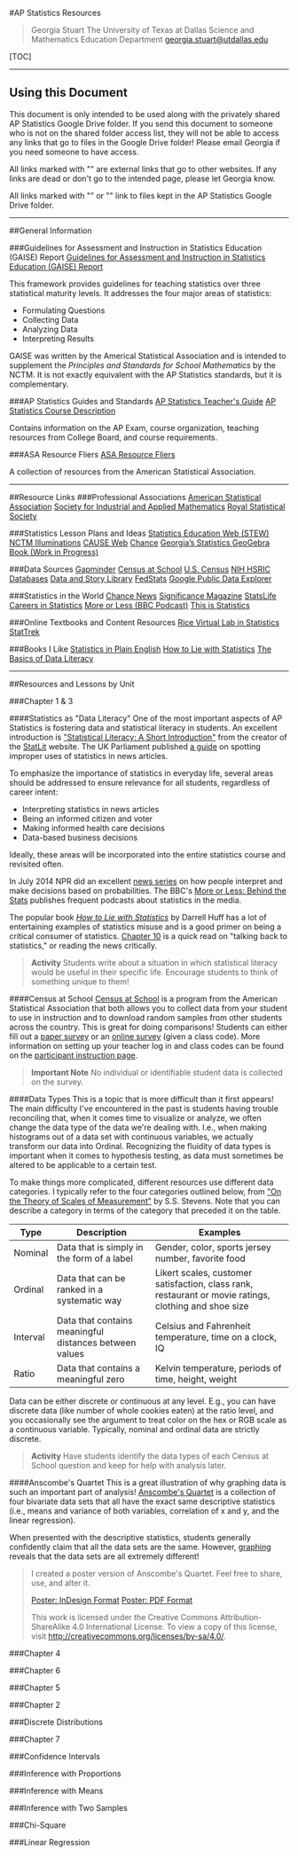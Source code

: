 #AP Statistics Resources
>Georgia Stuart
>The University of Texas at Dallas
>Science and Mathematics Education Department
>georgia.stuart@utdallas.edu 

[TOC]

------
## Using this Document

This document is only intended to be used along with the privately shared AP Statistics Google Drive folder. If you send this document to someone who is not on the shared folder access list, they will not be able to access any links that go to files in the Google Drive folder! Please email Georgia if you need someone to have access.

All links marked with "<i class="icon-link"></i>" are external links that go to other websites. If any links are dead or don't go to the intended page, please let Georgia know. 

All links marked with "<i class="icon-file"></i>" or "<i class="icon-folder"></i>" link to files kept in the AP Statistics Google Drive folder. 

------
##General Information

###Guidelines for Assessment and Instruction in Statistics Education (GAISE) Report
[<i class="icon-file"></i> Guidelines for Assessment and Instruction in Statistics Education (GAISE) Report](https://drive.google.com/open?id=0B75NvMvOGFhBNV9uTTNoRDJRczg&authuser=0)

This framework provides guidelines for teaching statistics over three statistical maturity levels. It addresses the four major areas of statistics:

- Formulating Questions
- Collecting Data
- Analyzing Data
- Interpreting Results

GAISE was written by the Americal Statistical Association and is intended to supplement the *Principles and Standards for School Mathematics* by the NCTM. It is not exactly equivalent with the AP Statistics standards, but it is complementary.

###AP Statistics Guides and Standards
[<i class="icon-file"></i> AP Statistics Teacher's Guide](https://drive.google.com/open?id=0B75NvMvOGFhBcDQ5Ymd0cGswams&authuser=0)
[<i class="icon-file"></i> AP Statistics Course Description](https://drive.google.com/open?id=0B75NvMvOGFhBcDQ5Ymd0cGswams&authuser=0)

Contains information on the AP Exam, course organization, teaching resources from College Board, and course requirements.

###ASA Resource Fliers
[<i class="icon-folder"></i> ASA Resource Fliers](https://drive.google.com/open?id=0B75NvMvOGFhBMTE5bTVSZEJsdE0&authuser=0)

A collection of resources from the American Statistical Association.

------
##Resource Links
###Professional Associations
[<i class="icon-link"></i> American Statistical Association](http://www.amstat.org/)
[<i class="icon-link"></i> Society for Industrial and Applied Mathematics](http://www.siam.org/)
[<i class="icon-link"></i> Royal Statistical Society](http://www.rss.org.uk/)

###Statistics Lesson Plans and Ideas
[<i class="icon-link"></i> Statistics Education Web (STEW)](http://www.amstat.org/education/stew/index.cfm)
[<i class="icon-link"></i> NCTM Illuminations](http://illuminations.nctm.org/Search.aspx?view=search&type=ls&st=d&gr=9-12)
[<i class="icon-link"></i> CAUSE Web](https://www.causeweb.org/)
[<i class="icon-link"></i> Chance](http://www.dartmouth.edu/~chance/)
[<i class="icon-link"></i> Georgia’s Statistics GeoGebra Book (Work in Progress)](http://tube.geogebra.org/material/show/id/77653)

###Data Sources
[<i class="icon-link"></i> Gapminder](http://www.gapminder.org/)
[<i class="icon-link"></i> Census at School](http://www.amstat.org/censusatschool/)
[<i class="icon-link"></i> U.S. Census](http://www.census.gov/data/data-tools.html)
[<i class="icon-link"></i> NIH HSRIC Databases](http://www.nlm.nih.gov/hsrinfo/datasites.html#164Databases/Repositories)
[<i class="icon-link"></i> Data and Story Library](http://lib.stat.cmu.edu/DASL/)
[<i class="icon-link"></i> FedStats](http://www.fedstats.gov/)
[<i class="icon-link"></i> Google Public Data Explorer](https://www.google.com/publicdata/directory)


###Statistics in the World
[<i class="icon-link"></i> Chance News](http://test.causeweb.org/wiki/chance/index.php/Main_Page)
[<i class="icon-link"></i> Significance Magazine](http://www.significancemagazine.org/view/index.html)
[<i class="icon-link"></i> StatsLife](http://www.statslife.org.uk/)
[<i class="icon-link"></i> Careers in Statistics](http://www.amstat.org/careers/index.cfm)
[<i class="icon-link"></i> More or Less (BBC Podcast)](http://www.bbc.co.uk/podcasts/series/moreorless)
[<i class="icon-link"></i> This is Statistics](http://thisisstatistics.org/)

###Online Textbooks and Content Resources
[<i class="icon-link"></i> Rice Virtual Lab in Statistics](http://onlinestatbook.com/rvls.html)
[<i class="icon-link"></i> StatTrek](http://stattrek.com/)


###Books I Like
[<i class="icon-link"></i> Statistics in Plain English](http://books.google.com/books?id=j7w96jZTavUC&dq=statistics+in+plain+english&source=gbs_navlinks_s)
[<i class="icon-link"></i> How to Lie with Statistics](http://books.google.com/books?id=5oSU5PepogEC&dq=how+to+lie+with+statistics&source=gbs_navlinks_s)
[<i class="icon-link"></i> The Basics of Data Literacy](http://www.nsta.org/store/product_detail.aspx?id=10.2505/9781938946035)

------

##Resources and Lessons by Unit

###Chapter 1 & 3

####Statistics as "Data Literacy"
One of the most important aspects of AP Statistics is fostering data and statistical literacy in students. An excellent introduction is [<i class="icon-file"></i> "Statistical Literacy: A Short Introduction"][1] from the creator of the [<i class="icon-link"></i> StatLit][2] website. The UK Parliament published [<i class="icon-file"></i>a guide][3] on spotting improper uses of statistics in news articles.

To emphasize the importance of statistics in everyday life, several areas should be addressed to ensure relevance for all students, regardless of career intent:

- Interpreting statistics in news articles
- Being an informed citizen and voter
- Making informed health care decisions
- Data-based business decisions

Ideally, these areas will be incorporated into the entire statistics course and revisited often. 

In July 2014 NPR did an excellent [<i class="icon-link"></i>news series][4] on how people interpret and make decisions based on probabilities. The BBC's [<i class="icon-link"></i>More or Less: Behind the Stats][5] publishes frequent podcasts about statistics in the media.

The popular book [<i class="icon-link"></i>*How to Lie with Statistics*][6] by Darrell Huff has a lot of entertaining examples of statistics misuse and is a good primer on being a critical consumer of statistics. [<i class="icon-file"></i>Chapter 10][7] is a quick read on "talking back to statistics," or reading the news critically. 

>**Activity**
>Students write about a situation in which statistical literacy would be useful in their specific life. Encourage students to think of something unique to them!

####Census at School
[<i class="icon-link"></i>Census at School][8] is a program from the American Statistical Association that both allows you to collect data from your student to use in instruction and to download random samples from other students across the country. This is great for doing comparisons! Students can either fill out a [<i class="icon-file"></i>paper survey][9] or an [<i class="icon-link"></i>online survey][10] (given a class code). More information on setting up your teacher log in and class codes can be found on the [<i class="icon-link"></i>participant instruction page][11].

>**Important Note**
>No individual or identifiable student data is collected on the survey. 

####Data Types
This is a topic that is more difficult than it first appears! The main difficulty I've encountered in the past is students having trouble reconciling that, when it comes time to visualize or analyze, we often change the data type of the data we're dealing with. I.e., when making histograms out of a data set with continuous variables, we actually transform our data into Ordinal. Recognizing the fluidity of data types is important when it comes to hypothesis testing, as data must sometimes be altered to be applicable to a certain test. 

To make things more complicated, different resources use different data categories. I typically refer to the four categories outlined below, from [<i class="icon-file"></i>"On the Theory of Scales of Measurement"][12] by S.S. Stevens. Note that you can describe a category in terms of the category that preceded it on the table.

|Type   |Description    |Examples|
|------ |---------------|--------|
|Nominal|Data that is simply in the form of a label|Gender, color, sports jersey number, favorite food|
|Ordinal|Data that can be ranked in a systematic way|Likert scales, customer satisfaction, class rank, restaurant or movie ratings, clothing and shoe size|
|Interval|Data that contains meaningful distances between values|Celsius and Fahrenheit temperature, time on a clock, IQ
|Ratio|Data that contains a meaningful zero|Kelvin temperature, periods of time, height, weight|

Data can be either discrete or continuous at any level. E.g., you can have discrete data (like number of whole cookies eaten) at the ratio level, and you occasionally see the argument to treat color on the hex or RGB scale as a continuous variable. Typically, nominal and ordinal data are strictly discrete.  

>**Activity**
>Have students identify the data types of each Census at School question and keep for help with analysis later.

####Anscombe's Quartet
This is a great illustration of why graphing data is such an important part of analysis! [<i class="icon-link"></i>Anscombe's Quartet][13] is a collection of four bivariate data sets that all have the exact same descriptive statistics (i.e., means and variance of both variables, correlation of x and y, and the linear regression). 

When presented with the descriptive statistics, students generally confidently claim that all the data sets are the same. However, [<i class="icon-picture"></i> graphing][14] reveals that the data sets are all extremely different!

>I created a poster version of Anscombe's Quartet. Feel free to share, use, and alter it. 
>
>[<i class="icon-file"></i> Poster: InDesign Format][15]
>[<i class="icon-file"></i> Poster: PDF Format][16]
>
>This work is licensed under the Creative Commons Attribution-ShareAlike 4.0 International License. To view a copy of this license, visit http://creativecommons.org/licenses/by-sa/4.0/.


###Chapter 4

###Chapter 6

###Chapter 5

###Chapter 2

###Discrete Distributions

###Chapter 7

###Confidence Intervals

###Inference with Proportions

###Inference with Means

###Inference with Two Samples

###Chi-Square

###Linear Regression


  [1]: https://drive.google.com/open?id=0B75NvMvOGFhBNVNBSXUyNzU2cFE&authuser=0
  [2]: http://statlit.org/
  [3]: https://drive.google.com/open?id=0B75NvMvOGFhBa0t4emFuS3FMcFE&authuser=0
  [4]: http://www.npr.org/series/333708682/risk-and-reason
  [5]: http://www.bbc.co.uk/podcasts/series/moreorless/all
  [6]: https://archive.org/details/HowToLieWithStatistics
  [7]: https://drive.google.com/open?id=0B75NvMvOGFhBVVRxZlRSejZBdUU&authuser=0
  [8]: http://www.amstat.org/censusatschool/index.cfm
  [9]: https://drive.google.com/open?id=0B75NvMvOGFhBUGlhQ2ZDdlRiZ28&authuser=0
  [10]: http://www.amstat.org/censusatschool/ClassSignin.cfm
  [11]: http://www.amstat.org/censusatschool/participantinstructions.cfm
  [12]: https://drive.google.com/open?id=0B75NvMvOGFhBdk5ScFljMWFPX0U&authuser=0
  [13]: http://en.wikipedia.org/wiki/Anscombe%27s_quartet
  [14]: https://drive.google.com/open?id=0B75NvMvOGFhBTVc2bXhWdjRtRnc&authuser=0
  [15]: https://drive.google.com/open?id=0B75NvMvOGFhBVFlFT2RPcXVxdVU&authuser=0
  [16]: https://drive.google.com/open?id=0B75NvMvOGFhBOERsZzRUZkRzVUE&authuser=0
